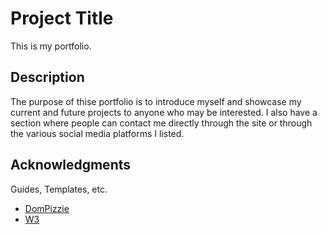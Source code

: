 # Project Title

This is my portfolio. 

## Description

The purpose of thise portfolio is to introduce myself and showcase my current and future projects to anyone who may be interested. I also have a section where people can contact me directly through the site or through the various social media platforms I listed. 

## Acknowledgments

Guides, Templates, etc.
* [DomPizzie](https://gist.github.com/DomPizzie/7a5ff55ffa9081f2de27c315f5018afc)
* [W3](https://www.w3schools.com/bootstrap4/default.asp)